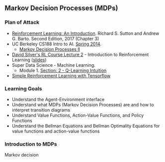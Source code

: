 ## Markov Decision Processes (MDPs)

### Plan of Attack

- [Reinforcement Learning: An Introduction](http://incompleteideas.net/sutton/book/the-book-2nd.html). Richard S. Sutton 
  and Andrew G. Barto. Second Edition, 2017 (Chapter 3)
- UC Berkeley CS188 Intro to AI. [Spring 2014](http://ai.berkeley.edu/lecture_videos.html).
  - [Markov Decision Processes II](https://www.youtube.com/watch?v=6pBvbLyn6fE)
- [David Silver's RL Course Lecture 2](https://www.youtube.com/watch?v=lfHX2hHRMVQ&t=1130s) - Introduction to Reinforcement Learning ([slides](http://www0.cs.ucl.ac.uk/staff/d.silver/web/Teaching_files/MDP.pdf))
- Super Data Science - Machine Learning. 
  - Module 1. [Section: 2 - Q-Learning Intuition](https://www.superdatascience.com/module-2/plan-of-attack-12/)
- [Simple Reinforcement Learning with Tensorflow](https://medium.com/emergent-future/simple-reinforcement-learning-with-tensorflow-part-0-q-learning-with-tables-and-neural-networks-d195264329d0)


### Learning Goals

- Understand the Agent-Environment interface
- Understand what MDPs (Markov Decision Processes) are and how to interpret transition diagrams
- Understand Value Functions, Action-Value Functions, and Policy Functions
- Understand the Bellman Equations and Bellman Optimality Equations for value functions and action-value functions


### Introduction to MDPs

Markov decision 